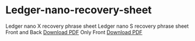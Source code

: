 # Ledger-nano-recovery-sheet
Ledger nano X recovery phrase sheet
Ledger nano S recovery phrase sheet
Front and Back <a href="https://github.com/rajaahirwarofficial/Ledger-nano-recovery-sheet/raw/main/Ledger-Nano-S-Recovery-sheet.pdf">Download PDF</a>
Only Front <a href="https://github.com/rajaahirwarofficial/Ledger-nano-recovery-sheet/raw/main/Ledger-Recovery-Sheet.pdf">Download PDF</a>
